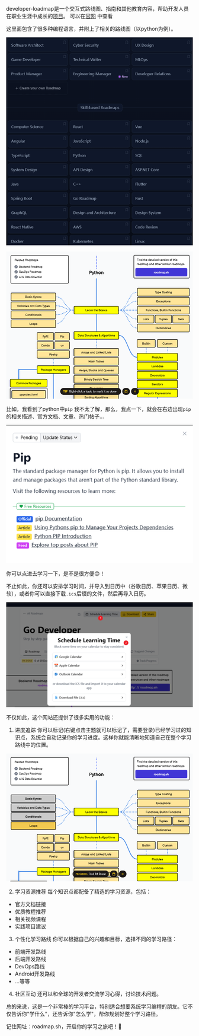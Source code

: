 developer-loadmap是一个交互式路线图、指南和其他教育内容，帮助开发人员在职业生涯中成长的[项目](https://github.com/kamranahmedse/developer-roadmap)。
可以在[官网](https://roadmap.sh/) 中查看

这里面包含了很多种编程语言，并附上了相关的路线图（以python为例）。

![img](../image/github_img/roadmap1.png)

![python路线图（部分）](../image/github_img/roadmap2.png)

比如，我看到了python中`pip` 我不太了解，那么，我点一下，就会在右边出现`pip` 的相关描述、官方文档、文章、热门帖子...

![img](../image/github_img/roadmap3.png)


你可以点进去学习一下，是不是很方便😊！

不止如此，你还可以安排学习时间，并导入到日历中（谷歌日历、苹果日历、微软），或者你可以直接下载`.ics`后缀的文件，然后再导入日历。

![安排学习时间](../image/github_img/roadmap4.png)

不仅如此，这个网站还提供了很多实用的功能：

1. 进度追踪
你可以标记(右键点击主题就可以标记了，需要登录)已经学习过的知识点，系统会自动记录你的学习进度。这样你就能清晰地知道自己在整个学习路线中的位置。

![进度追踪](../image/github_img/roadmap5.png)

2. 学习资源推荐
每个知识点都配备了精选的学习资源，包括：
- 官方文档链接
- 优质教程推荐
- 相关视频课程
- 实践项目建议

3. 个性化学习路线
你可以根据自己的兴趣和目标，选择不同的学习路径：
- 前端开发路线
- 后端开发路线
- DevOps路线
- Android开发路线
- ...等等

4. 社区互动
还可以和全球的开发者交流学习心得，讨论技术问题。

总的来说，这是一个非常棒的学习平台，特别适合想要系统学习编程的朋友。它不仅告诉你"学什么"，还告诉你"怎么学"，帮你规划好整个学习路径。

记住网址：roadmap.sh，开启你的学习之旅吧！🚀